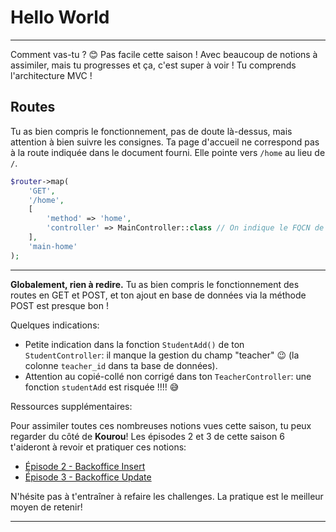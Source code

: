 # Hello World

---

Comment vas-tu ? 😊 Pas facile cette saison ! Avec beaucoup de notions à assimiler, mais tu progresses et ça, c'est super à voir ! Tu comprends l'architecture MVC !

## Routes

Tu as bien compris le fonctionnement, pas de doute là-dessus, mais attention à bien suivre les consignes. Ta page d'accueil ne correspond pas à la route indiquée dans le document fourni. Elle pointe vers `/home` au lieu de `/`.

```php
$router->map(
    'GET',
    '/home',
    [
        'method' => 'home',
        'controller' => MainController::class // On indique le FQCN de la classe
    ],
    'main-home'
);
```


---

**Globalement, rien à redire.** Tu as bien compris le fonctionnement des routes en GET et POST, et ton ajout en base de données via la méthode POST est presque bon !

Quelques indications:

- Petite indication dans la fonction `StudentAdd()` de ton `StudentController`: il manque la gestion du champ "teacher" 😉 (la colonne `teacher_id` dans ta base de données).
- Attention au copié-collé non corrigé dans ton `TeacherController`: une fonction `studentAdd` est risquée !!!! 😅

Ressources supplémentaires:

Pour assimiler toutes ces nombreuses notions vues cette saison, tu peux regarder du côté de **Kourou**! Les épisodes 2 et 3 de cette saison 6 t'aideront à revoir et pratiquer ces notions:

- [Épisode 2 - Backoffice Insert](lien_vers_l'épisode_2)
- [Épisode 3 - Backoffice Update](lien_vers_l'épisode_3)

N'hésite pas à t'entraîner à refaire les challenges. La pratique est le meilleur moyen de retenir!

---